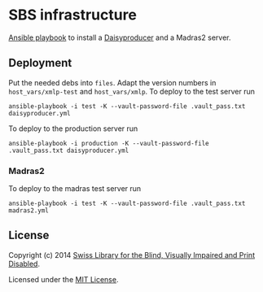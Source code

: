 # SBS infrastructure

[Ansible playbook][] to install a [Daisyproducer][] and a Madras2 server.

## Deployment

Put the needed debs into `files`. Adapt the version numbers in
`host_vars/xmlp-test` and `host_vars/xmlp`. To deploy to the test
server run

```
ansible-playbook -i test -K --vault-password-file .vault_pass.txt daisyproducer.yml
```

To deploy to the production server run

```
ansible-playbook -i production -K --vault-password-file .vault_pass.txt daisyproducer.yml
```

### Madras2

To deploy to the madras test server run

```
ansible-playbook -i test -K --vault-password-file .vault_pass.txt madras2.yml
```

## License

Copyright (c) 2014 [Swiss Library for the Blind, Visually Impaired and Print Disabled](http://www.sbs.ch/).

Licensed under the [MIT License](./LICENSE).

[Ansible playbook]: http://www.ansible.com/home
[Daisyproducer]: http://www.daisyproducer.org


